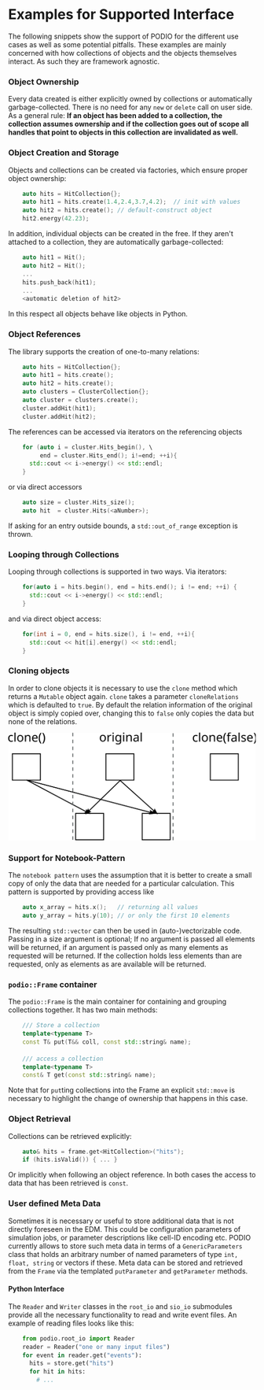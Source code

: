# Examples for Supported Interface

The following snippets show the support of PODIO for the different use cases as
well as some potential pitfalls. These examples are mainly concerned with how
collections of objects and the objects themselves interact. As such they are
framework agnostic.

### Object Ownership

Every data created is either explicitly owned by collections or automatically garbage-collected. There is no need for any `new` or `delete` call on user side.
As a general rule: **If an object has been added to a collection, the collection
assumes ownership and if the collection goes out of scope all handles that point
to objects in this collection are invalidated as well.**

### Object Creation and Storage

Objects and collections can be created via factories, which ensure proper object ownership:

```cpp
    auto hits = HitCollection{};
    auto hit1 = hits.create(1.4,2.4,3.7,4.2);  // init with values
    auto hit2 = hits.create(); // default-construct object
    hit2.energy(42.23);
```

In addition, individual objects can be created in the free. If they aren't attached to a collection, they are automatically garbage-collected:

```cpp
    auto hit1 = Hit();
    auto hit2 = Hit();
    ...
    hits.push_back(hit1);
    ...
    <automatic deletion of hit2>
```

In this respect all objects behave like objects in Python.

### Object References

The library supports the creation of one-to-many relations:

```cpp
    auto hits = HitCollection{};
    auto hit1 = hits.create();
    auto hit2 = hits.create();
    auto clusters = ClusterCollection{};
    auto cluster = clusters.create();
    cluster.addHit(hit1);
    cluster.addHit(hit2);
```

The references can be accessed via iterators on the referencing objects

```cpp
    for (auto i = cluster.Hits_begin(), \
         end = cluster.Hits_end(); i!=end; ++i){
      std::cout << i->energy() << std::endl;
    }
```

or via direct accessors

```cpp
    auto size = cluster.Hits_size();
    auto hit  = cluster.Hits(<aNumber>);
```

If asking for an entry outside bounds, a `std::out_of_range` exception is thrown.


### Looping through Collections
Looping through collections is supported in two ways. Via iterators:

```cpp
    for(auto i = hits.begin(), end = hits.end(); i != end; ++i) {
      std::cout << i->energy() << std::endl;
    }
```

and via direct object access:

```cpp
    for(int i = 0, end = hits.size(), i != end, ++i){
      std::cout << hit[i].energy() << std::endl;
    }
```

### Cloning objects

In order to clone objects it is necessary to use the `clone` method which
returns a `Mutable` object again. `clone` takes a parameter `cloneRelations`
which is defaulted to `true`. By default the relation information of the
original object is simply copied over, changing this to `false` only copies the
data but none of the relations.

![](figures/object_clone.svg)

### Support for Notebook-Pattern

The `notebook pattern` uses the assumption that it is better to create a small
copy of only the data that are needed for a particular calculation. This
pattern is supported by providing access like

```cpp
    auto x_array = hits.x();   // returning all values
    auto y_array = hits.y(10); // or only the first 10 elements
```

The resulting `std::vector` can then be used in (auto-)vectorizable code.
Passing in a size argument is optional; If no argument is passed all elements will be returned,
if an argument is passed only as many elements as requested will be returned.
If the collection holds less elements than are requested, only as elements as are available will be returned.

### `podio::Frame` container

The `podio::Frame` is the main container for containing and grouping collections
together. It has two main methods:

```cpp
    /// Store a collection
    template<typename T>
    const T& put(T&& coll, const std::string& name);

    /// access a collection
    template<typename T>
    const& T get(const std::string& name);
```

Note that for `put`ting collections into the Frame an explicit `std::move` is
necessary to highlight the change of ownership that happens in this case.

### Object Retrieval

Collections can be retrieved explicitly:

```cpp
    auto& hits = frame.get<HitCollection>("hits");
    if (hits.isValid()) { ... }
```

Or implicitly when following an object reference. In both cases the access to data that has been retrieved is `const`.


### User defined Meta Data

Sometimes it is necessary or useful to store additional data that is not directly foreseen in the EDM.
This could be configuration parameters of simulation jobs, or parameter descriptions like cell-ID encoding etc. PODIO currently allows to store such meta data in terms of a `GenericParameters` class that
holds an arbitrary number of named parameters of type `int, float, string` or vectors if these.
Meta data can be stored and retrieved from the `Frame` via the templated `putParameter` and `getParameter` methods.

#### Python Interface

The `Reader` and `Writer` classes in the `root_io` and `sio_io` submodules
provide all the necessary functionality to read and write event files. An
example of reading files looks like this:


```python
    from podio.root_io import Reader
    reader = Reader("one or many input files")
    for event in reader.get("events"):
      hits = store.get("hits")
      for hit in hits:
        # ...
```
